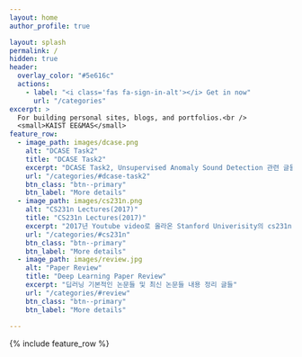 ```yaml
---
layout: home
author_profile: true

layout: splash
permalink: /
hidden: true
header:
  overlay_color: "#5e616c"
  actions:
    - label: "<i class='fas fa-sign-in-alt'></i> Get in now"
      url: "/categories"
excerpt: >
  For building personal sites, blogs, and portfolios.<br />
  <small>KAIST EE&MAS</small>
feature_row:
  - image_path: images/dcase.png
    alt: "DCASE Task2"
    title: "DCASE Task2"
    excerpt: "DCASE Task2, Unsupervised Anomaly Sound Detection 관련 글들"
    url: "/categories/#dcase-task2"
    btn_class: "btn--primary"
    btn_label: "More details"
  - image_path: images/cs231n.png
    alt: "CS231n Lectures(2017)"
    title: "CS231n Lectures(2017)"
    excerpt: "2017년 Youtube video로 올라온 Stanford Univerisity의 cs231n, CNN for VR 간단 요약 정리 글들"
    url: "/categories/#cs231n"
    btn_class: "btn--primary"
    btn_label: "More details"
  - image_path: images/review.jpg
    alt: "Paper Review"
    title: "Deep Learning Paper Review"
    excerpt: "딥러닝 기본적인 논문들 및 최신 논문들 내용 정리 글들"
    url: "/categories/#review"
    btn_class: "btn--primary"
    btn_label: "More details"
     
---
```

{% include feature_row %}